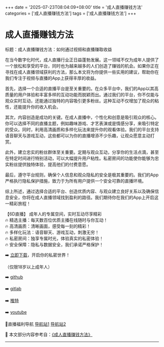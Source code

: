 +++
date = '2025-07-23T08:04:09+08:00'
title = '成人直播赚钱方法'
categories = ['成人直播赚钱方法']
tags = ['成人直播赚钱方法']
+++

# 成人直播赚钱方法

标题：成人直播赚钱方法：如何通过视频和直播赚取收益

在当今数字化时代，成人直播行业正日益蓬勃发展。这一领域不仅为成年人提供了一个放松和享受的平台，同时也为越来越多的人们创造了赚钱的机会。如果你正在寻找在成人直播领域获利的方法，那么本文将为你提供一些实用的建议，帮助你在我们专注于视频与直播的App上获得丰厚的收益。

首先，选择一个合适的直播平台是至关重要的。在众多平台中，我们的App以其高质量的用户体验和丰富多样的互动功能而脱颖而出。通过我们的平台，你不仅能与观众实时互动，还能通过独特的内容吸引更多粉丝。这种互动不仅增加了观众的粘性，还能提升你的收入机会。

其次，内容创造是成功的关键。在成人直播中，个性化和创意是吸引观众的核心。你可以选择不同的直播主题，例如趣味游戏、才艺表演或是情感分享，来吸引特定的受众。同时，利用高清画质和多样化玩法来提升你的观看体验。我们的平台支持语音聊天与游戏互动，这些都可以为你的直播增添不少乐趣，让观众愿意主动打赏。

此外，建立忠实的粉丝群体至关重要。定期与观众互动，分享你的生活点滴，甚至在特定时间进行特别活动，可以大幅提升用户粘性。私密房间的功能使你能够为忠实粉丝提供独特体验，提高他们的付费意愿。

最后，遵守平台规则，确保个人信息和观众隐私的安全是极其重要的。我们的App严格执行隐私保护措施，致力于为所有用户提供一个安全可靠的直播环境。

综上所述，通过选择合适的平台、创造优质内容、与观众建立良好关系以及确保信息安全，你将在成人直播领域找到盈利的路径。我们期待你在我们的App上开启这一精彩旅程！

【6D直播】
成年人的专属空间，实时互动尽享精彩  
🔥 精选主播：每天数百位优质主播在线随时与你互动！  
🔥 高清画质：清晰画面，感受每一刻的精彩！  
🔥 多样化玩法：语音聊天、游戏互动，刺激无穷！  
🔥 私密房间：独享专属时光，体验真实的私密体验！  
🔥 安全保障：隐私与数据安全，我们承诺严格保护！  

➡️ [立即下载](https://down123.s3.ap-east-1.amazonaws.com/down/down.html?channelCode=blog)，开启你的私密世界！  

（仅限18岁以上成年人）  

➡️ [github](https://aldult-live.github.io/)  

➡️ [gitlab](https://seo-09598d.gitlab.io/)  

➡️ [推特](https://x.com/wegame33)  

➡️ [youtube](https://www.youtube.com/@6Dlive)  

🔞直播福利导航 [导航站1](https://webstack-86085a.gitlab.io/) [导航站2](https://onlygit123-2.github.io/)


📘 本文部分内容参考自：[《成人直播赚钱方法》](https://github.com/bantangzhibo66688/live)

---
